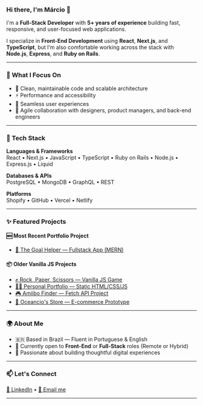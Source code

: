 ### Hi there, I'm Márcio 👋

I'm a **Full-Stack Developer** with **5+ years of experience** building fast, responsive, and user-focused web applications.

I specialize in **Front-End Development** using **React**, **Next.js**, and **TypeScript**, but I’m also comfortable working across the stack with **Node.js**, **Express**, and **Ruby on Rails**.

---

### 🔧 What I Focus On
- 🧠 Clean, maintainable code and scalable architecture
- ⚡ Performance and accessibility
- 🎯 Seamless user experiences
- 🤝 Agile collaboration with designers, product managers, and back-end engineers

---

### 🧰 Tech Stack

**Languages & Frameworks**  
React • Next.js • JavaScript • TypeScript • Ruby on Rails • Node.js • Express.js • Liquid

**Databases & APIs**  
PostgreSQL • MongoDB • GraphQL • REST

**Platforms**  
Shopify • GitHub • Vercel • Netlify

---

### ✨ Featured Projects

#### 🆕 Most Recent Portfolio Project
- [🧠 The Goal Helper — Fullstack App (MERN)](https://github.com/MarcioAlvior/MarcioAlvior/blob/main/Projects/TheGoalHelper/TheGoalHelper.md)

#### 📦 Older Vanilla JS Projects
- [✊ Rock, Paper, Scissors — Vanilla JS Game](https://github.com/MarcioAlvior/-RockPaperScissors)  
- [🧑‍💼 Personal Portfolio — Static HTML/CSS/JS](https://github.com/MarcioAlvior/portifolio)  
- [🎮 Amiibo Finder — Fetch API Project](https://github.com/MarcioAlvior/AmiiboApi)  
- [🛒 Oceancio's Store — E-commerce Prototype](https://github.com/MarcioAlvior/E-commerce)

---

### 🌍 About Me
- 🇧🇷 Based in Brazil — Fluent in Portuguese & English  
- 🚀 Currently open to **Front-End** or **Full-Stack** roles (Remote or Hybrid)  
- 🎨 Passionate about building thoughtful digital experiences  

---

### 📫 Let's Connect

[💼 LinkedIn][linkedin] • [📧 Email me](mailto:marcioalvesjrcontato@gmail.com)

---

[linkedin]: https://www.linkedin.com/in/marcioadrianoalvesjunior/
